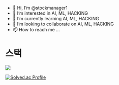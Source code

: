 - 👋 Hi, I’m @stockmanager1
- 👀 I’m interested in AI, ML, HACKING
- 🌱 I’m currently learning AI, ML, HACKING
- 💞️ I’m looking to collaborate on AI, ML, HACKING
- 📫 How to reach me ...

<!---
stockmanager1/stockmanager1 is a ✨ special ✨ repository because its `README.md` (this file) appears on your GitHub profile.
You can click the Preview link to take a look at your changes.
--->

# 스택
<img src="https://img.shields.io/badge/python-3776AB?style=for-the-badge&logo=python&logoColor=white">


[![Solved.ac Profile](http://mazassumnida.wtf/api/generate_badge?boj=rnfrnfrnf1)](https://solved.ac/rnfrnfrnf1)
